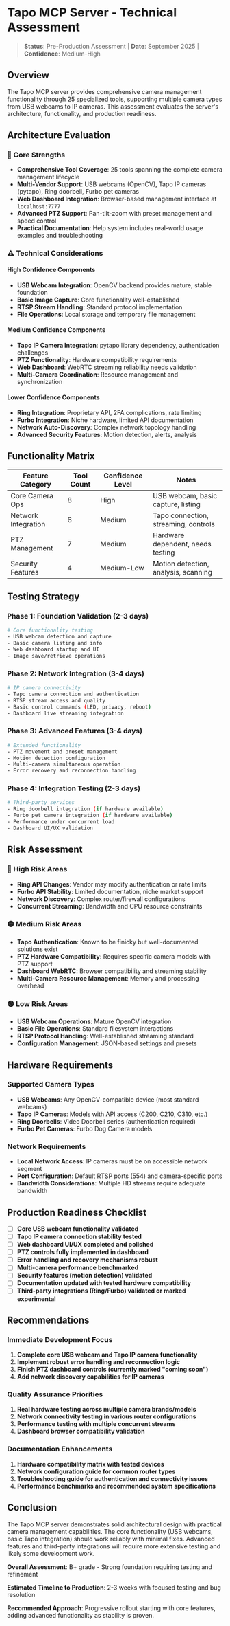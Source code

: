 # Tapo MCP Server - Technical Assessment

> **Status**: Pre-Production Assessment | **Date**: September 2025 | **Confidence**: Medium-High

## Overview

The Tapo MCP server provides comprehensive camera management functionality through 25 specialized tools, supporting multiple camera types from USB webcams to IP cameras. This assessment evaluates the server's architecture, functionality, and production readiness.

## Architecture Evaluation

### 🎯 Core Strengths

- **Comprehensive Tool Coverage**: 25 tools spanning the complete camera management lifecycle
- **Multi-Vendor Support**: USB webcams (OpenCV), Tapo IP cameras (pytapo), Ring doorbell, Furbo pet cameras
- **Web Dashboard Integration**: Browser-based management interface at `localhost:7777`
- **Advanced PTZ Support**: Pan-tilt-zoom with preset management and speed control
- **Practical Documentation**: Help system includes real-world usage examples and troubleshooting

### ⚠️ Technical Considerations

#### High Confidence Components
- **USB Webcam Integration**: OpenCV backend provides mature, stable foundation
- **Basic Image Capture**: Core functionality well-established
- **RTSP Stream Handling**: Standard protocol implementation
- **File Operations**: Local storage and temporary file management

#### Medium Confidence Components
- **Tapo IP Camera Integration**: pytapo library dependency, authentication challenges
- **PTZ Functionality**: Hardware compatibility requirements
- **Web Dashboard**: WebRTC streaming reliability needs validation
- **Multi-Camera Coordination**: Resource management and synchronization

#### Lower Confidence Components
- **Ring Integration**: Proprietary API, 2FA complications, rate limiting
- **Furbo Integration**: Niche hardware, limited API documentation
- **Network Auto-Discovery**: Complex network topology handling
- **Advanced Security Features**: Motion detection, alerts, analysis

## Functionality Matrix

| Feature Category | Tool Count | Confidence Level | Notes |
|------------------|------------|------------------|--------|
| Core Camera Ops | 8 | High | USB webcam, basic capture, listing |
| Network Integration | 6 | Medium | Tapo connection, streaming, controls |
| PTZ Management | 7 | Medium | Hardware dependent, needs testing |
| Security Features | 4 | Medium-Low | Motion detection, analysis, scanning |

## Testing Strategy

### Phase 1: Foundation Validation (2-3 days)
```bash
# Core functionality testing
- USB webcam detection and capture
- Basic camera listing and info
- Web dashboard startup and UI
- Image save/retrieve operations
```

### Phase 2: Network Integration (3-4 days)  
```bash
# IP camera connectivity
- Tapo camera connection and authentication
- RTSP stream access and quality
- Basic control commands (LED, privacy, reboot)
- Dashboard live streaming integration
```

### Phase 3: Advanced Features (3-4 days)
```bash
# Extended functionality
- PTZ movement and preset management
- Motion detection configuration
- Multi-camera simultaneous operation
- Error recovery and reconnection handling
```

### Phase 4: Integration Testing (2-3 days)
```bash
# Third-party services
- Ring doorbell integration (if hardware available)
- Furbo pet camera integration (if hardware available)  
- Performance under concurrent load
- Dashboard UI/UX validation
```

## Risk Assessment

### 🔴 High Risk Areas
- **Ring API Changes**: Vendor may modify authentication or rate limits
- **Furbo API Stability**: Limited documentation, niche market support
- **Network Discovery**: Complex router/firewall configurations
- **Concurrent Streaming**: Bandwidth and CPU resource constraints

### 🟡 Medium Risk Areas
- **Tapo Authentication**: Known to be finicky but well-documented solutions exist
- **PTZ Hardware Compatibility**: Requires specific camera models with PTZ support
- **Dashboard WebRTC**: Browser compatibility and streaming stability
- **Multi-Camera Resource Management**: Memory and processing overhead

### 🟢 Low Risk Areas
- **USB Webcam Operations**: Mature OpenCV integration
- **Basic File Operations**: Standard filesystem interactions
- **RTSP Protocol Handling**: Well-established streaming standard
- **Configuration Management**: JSON-based settings and presets

## Hardware Requirements

### Supported Camera Types
- **USB Webcams**: Any OpenCV-compatible device (most standard webcams)
- **Tapo IP Cameras**: Models with API access (C200, C210, C310, etc.)
- **Ring Doorbells**: Video Doorbell series (authentication required)
- **Furbo Pet Cameras**: Furbo Dog Camera models

### Network Requirements
- **Local Network Access**: IP cameras must be on accessible network segment
- **Port Configuration**: Default RTSP ports (554) and camera-specific ports
- **Bandwidth Considerations**: Multiple HD streams require adequate bandwidth

## Production Readiness Checklist

- [ ] **Core USB webcam functionality validated**
- [ ] **Tapo IP camera connection stability tested**
- [ ] **Web dashboard UI/UX completed and polished**
- [ ] **PTZ controls fully implemented in dashboard**
- [ ] **Error handling and recovery mechanisms robust**
- [ ] **Multi-camera performance benchmarked**
- [ ] **Security features (motion detection) validated**
- [ ] **Documentation updated with tested hardware compatibility**
- [ ] **Third-party integrations (Ring/Furbo) validated or marked experimental**

## Recommendations

### Immediate Development Focus
1. **Complete core USB webcam and Tapo IP camera functionality**
2. **Implement robust error handling and reconnection logic**
3. **Finish PTZ dashboard controls (currently marked "coming soon")**
4. **Add network discovery capabilities for IP cameras**

### Quality Assurance Priorities  
1. **Real hardware testing across multiple camera brands/models**
2. **Network connectivity testing in various router configurations**
3. **Performance testing with multiple concurrent streams**
4. **Dashboard browser compatibility validation**

### Documentation Enhancements
1. **Hardware compatibility matrix with tested devices**
2. **Network configuration guide for common router types**  
3. **Troubleshooting guide for authentication and connectivity issues**
4. **Performance benchmarks and recommended system specifications**

## Conclusion

The Tapo MCP server demonstrates solid architectural design with practical camera management capabilities. The core functionality (USB webcams, basic Tapo integration) should work reliably with minimal fixes. Advanced features and third-party integrations will require more extensive testing and likely some development work.

**Overall Assessment**: B+ grade - Strong foundation requiring testing and refinement

**Estimated Timeline to Production**: 2-3 weeks with focused testing and bug resolution

**Recommended Approach**: Progressive rollout starting with core features, adding advanced functionality as stability is proven.